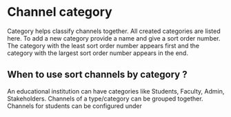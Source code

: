 # Channel category

Category helps classify channels together. All created categories are listed here. To add a new category provide a name and give a sort order number. 
The category with the least sort order number appears first and the category with the largest sort order number appears in the end.

## When to use sort channels by category ?
An educational institution can have categories like Students, Faculty, Admin, Stakeholders. Channels of a type/category can be grouped together. Channels for students can be configured under 
<!--stackedit_data:
eyJoaXN0b3J5IjpbMjAwMjE1NTAxMywyMDQwMTM2OTI0XX0=
-->